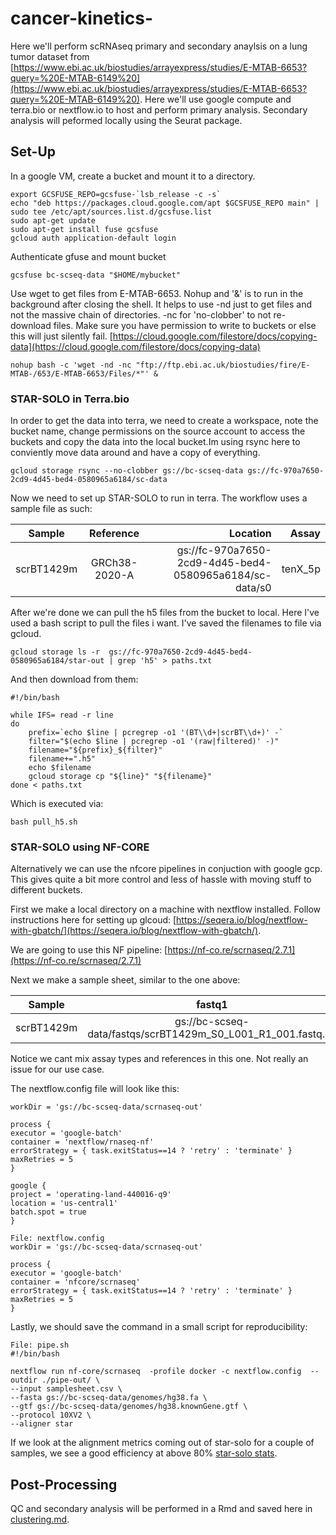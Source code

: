 # cancer-kinetics-

Here we'll perform scRNAseq primary and secondary anaylsis on a lung tumor dataset from [https://www.ebi.ac.uk/biostudies/arrayexpress/studies/E-MTAB-6653?query=%20E-MTAB-6149%20](https://www.ebi.ac.uk/biostudies/arrayexpress/studies/E-MTAB-6653?query=%20E-MTAB-6149%20). Here we'll use google compute and terra.bio or nextflow.io to host and perform primary analysis. Secondary analysis will peformed locally using the Seurat package.

## Set-Up

In a google VM, create a bucket and mount it to a directory.
```
export GCSFUSE_REPO=gcsfuse-`lsb_release -c -s`
echo "deb https://packages.cloud.google.com/apt $GCSFUSE_REPO main" | sudo tee /etc/apt/sources.list.d/gcsfuse.list
sudo apt-get update
sudo apt-get install fuse gcsfuse
gcloud auth application-default login
```

Authenticate gfuse and mount bucket

```
gcsfuse bc-scseq-data "$HOME/mybucket"
```
Use wget to get files from E-MTAB-6653. Nohup and '&' is to run in the background after closing the shell. It helps to use -nd just to get files and not the massive chain of directories. -nc for 'no-clobber' to not re-download files. Make sure you have permission to write to buckets or else this will just silently fail. [https://cloud.google.com/filestore/docs/copying-data](https://cloud.google.com/filestore/docs/copying-data)

```
nohup bash -c 'wget -nd -nc "ftp://ftp.ebi.ac.uk/biostudies/fire/E-MTAB-/653/E-MTAB-6653/Files/*"' &
```

### STAR-SOLO in Terra.bio
In order to get the data into terra, we need to create a workspace, note the bucket name, change permissions on the source account to access the buckets and copy the data into the local bucket.Im using rsync here to conviently move data around and have a copy of everything.

```
gcloud storage rsync --no-clobber gs://bc-scseq-data gs://fc-970a7650-2cd9-4d45-bed4-0580965a6184/sc-data
```
Now we need to set up STAR-SOLO to run in terra. The workflow uses a sample file as such: 


|     Sample    |    Reference  |                        Location                         |  Assay  |
| ------------- |:-------------:| -------------------------------------------------------:| -------:|
| scrBT1429m    | GRCh38-2020-A | gs://fc-970a7650-2cd9-4d45-bed4-0580965a6184/sc-data/s0 | tenX_5p |


After we're done we can pull the h5 files from the bucket to local. Here I've used a bash script to pull the files i want. I've saved the filenames to file via gcloud.

```
gcloud storage ls -r  gs://fc-970a7650-2cd9-4d45-bed4-0580965a6184/star-out | grep 'h5' > paths.txt  
```

And then download from them:
```
#!/bin/bash 

while IFS= read -r line
do
    prefix=`echo $line | pcregrep -o1 '(BT\\d+|scrBT\\d+)' -`
    filter="$(echo $line | pcregrep -o1 '(raw|filtered)' -)"
    filename="${prefix}_${filter}"
    filename+=".h5"
    echo $filename
    gcloud storage cp "${line}" "${filename}"
done < paths.txt
```

Which is executed via:
```
bash pull_h5.sh
```


### STAR-SOLO using NF-CORE

Alternatively we can use the nfcore pipelines in conjuction with google gcp. This gives quite a bit more control and less of hassle with moving stuff to different buckets.

First we make a local directory on a machine with nextflow installed. Follow instructions here for setting up glcoud: [https://seqera.io/blog/nextflow-with-gbatch/](https://seqera.io/blog/nextflow-with-gbatch/).

We are going to use this NF pipeline: [https://nf-co.re/scrnaseq/2.7.1](https://nf-co.re/scrnaseq/2.7.1)

Next we make a sample sheet, similar to the one above:

|     Sample    |    fastq1                                                   |                        fastq2                               |  expected_cells  |
| ------------- |:-----------------------------------------------------------:| -----------------------------------------------------------:| ----------------:|
| scrBT1429m    |gs://bc-scseq-data/fastqs/scrBT1429m_S0_L001_R1_001.fastq.gz |gs://bc-scseq-data/fastqs/scrBT1429m_S0_L001_R2_001.fastq.gz |       4000       |

Notice we cant mix assay types and references in this one. Not really an issue for our use case.

The nextflow.config file will look like this:
```
workDir = 'gs://bc-scseq-data/scrnaseq-out'

process {
executor = 'google-batch'
container = 'nextflow/rnaseq-nf'
errorStrategy = { task.exitStatus==14 ? 'retry' : 'terminate' }
maxRetries = 5
}

google {
project = 'operating-land-440016-q9'
location = 'us-central1'
batch.spot = true
}

File: nextflow.config
workDir = 'gs://bc-scseq-data/scrnaseq-out'

process {
executor = 'google-batch'
container = 'nfcore/scrnaseq'
errorStrategy = { task.exitStatus==14 ? 'retry' : 'terminate' }
maxRetries = 5
}
```

Lastly, we should save the command in a small script for reproducibility:

```
File: pipe.sh
#!/bin/bash

nextflow run nf-core/scrnaseq  -profile docker -c nextflow.config  --outdir ./pipe-out/ \
--input samplesheet.csv \
--fasta gs://bc-scseq-data/genomes/hg38.fa \
--gtf gs://bc-scseq-data/genomes/hg38.knownGene.gtf \
--protocol 10XV2 \
--aligner star
```

If we look at the alignment metrics coming out of star-solo for a couple of samples, we see a good efficiency at above 80% [star-solo stats](https://github.com/Benjamin-R-Clark/cancer-kinetics/blob/main/scrnaseq/star-out_BT1375_Solo.out_Gene_Summary.csv).

## Post-Processing

QC and secondary analysis will be performed in a Rmd and saved here in [clustering.md](https://github.com/Benjamin-R-Clark/cancer-kinetics/blob/main/scrnaseq/clustering.md).

